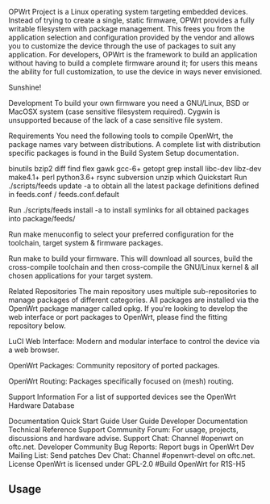 OPWrt Project is a Linux operating system targeting embedded devices. Instead of trying to create a single, static firmware, OPWrt provides a fully writable filesystem with package management. This frees you from the application selection and configuration provided by the vendor and allows you to customize the device through the use of packages to suit any application. For developers, OPWrt is the framework to build an application without having to build a complete firmware around it; for users this means the ability for full customization, to use the device in ways never envisioned.

Sunshine!

Development
To build your own firmware you need a GNU/Linux, BSD or MacOSX system (case sensitive filesystem required). Cygwin is unsupported because of the lack of a case sensitive file system.

Requirements
You need the following tools to compile OpenWrt, the package names vary between distributions. A complete list with distribution specific packages is found in the Build System Setup documentation.

binutils bzip2 diff find flex gawk gcc-6+ getopt grep install libc-dev libz-dev
make4.1+ perl python3.6+ rsync subversion unzip which
Quickstart
Run ./scripts/feeds update -a to obtain all the latest package definitions defined in feeds.conf / feeds.conf.default

Run ./scripts/feeds install -a to install symlinks for all obtained packages into package/feeds/

Run make menuconfig to select your preferred configuration for the toolchain, target system & firmware packages.

Run make to build your firmware. This will download all sources, build the cross-compile toolchain and then cross-compile the GNU/Linux kernel & all chosen applications for your target system.

Related Repositories
The main repository uses multiple sub-repositories to manage packages of different categories. All packages are installed via the OpenWrt package manager called opkg. If you're looking to develop the web interface or port packages to OpenWrt, please find the fitting repository below.

LuCI Web Interface: Modern and modular interface to control the device via a web browser.

OpenWrt Packages: Community repository of ported packages.

OpenWrt Routing: Packages specifically focused on (mesh) routing.

Support Information
For a list of supported devices see the OpenWrt Hardware Database

Documentation
Quick Start Guide
User Guide
Developer Documentation
Technical Reference
Support Community
Forum: For usage, projects, discussions and hardware advise.
Support Chat: Channel #openwrt on oftc.net.
Developer Community
Bug Reports: Report bugs in OpenWrt
Dev Mailing List: Send patches
Dev Chat: Channel #openwrt-devel on oftc.net.
License
OpenWrt is licensed under GPL-2.0
#Build OpenWrt for R1S-H5
## Usage
